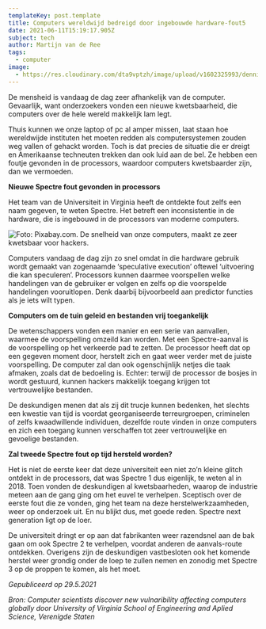 ```yaml
---
templateKey: post.template
title: Computers wereldwijd bedreigd door ingebouwde hardware-fout5
date: 2021-06-11T15:19:17.905Z
subject: tech
author: Martijn van de Ree
tags:
  - computer
image:
  - https://res.cloudinary.com/dta9vptzh/image/upload/v1602325993/dennisStassen/dennis_voor_de_klas.jpg
---
```

De mensheid is vandaag de dag zeer afhankelijk van de computer. Gevaarlijk, want onderzoekers vonden een nieuwe kwetsbaarheid, die computers over de hele wereld makkelijk lam legt.

Thuis kunnen we onze laptop of pc al amper missen, laat staan hoe wereldwijde instituten het moeten redden als computersystemen zouden weg vallen of gehackt worden. Toch is dat precies de situatie die er dreigt en Amerikaanse techneuten trekken dan ook luid aan de bel. Ze hebben een foutje gevonden in de processors, waardoor computers kwetsbaarder zijn, dan we vermoeden.

**Nieuwe Spectre fout gevonden in processors**

Het team van de Universiteit in Virginia heeft de ontdekte fout zelfs een naam gegeven, te weten Spectre. Het betreft een inconsistentie in de hardware, die is ingebouwd in de processors van moderne computers.

![Foto: Pixabay.com. De snelheid van onze computers, maakt ze zeer kwetsbaar voor hackers.](/img/man-vraagteken-computer.jpg)

Computers vandaag de dag zijn zo snel omdat in die hardware gebruik wordt gemaakt van zogenaamde ‘speculative execution’ oftewel ‘uitvoering die kan speculeren’. Processors kunnen daarmee voorspellen welke handelingen van de gebruiker er volgen en zelfs op die voorspelde handelingen vooruitlopen. Denk daarbij bijvoorbeeld aan predictor functies als je iets wilt typen.

**Computers om de tuin geleid en bestanden vrij toegankelijk**

De wetenschappers vonden een manier en een serie van aanvallen, waarmee de voorspelling omzeild kan worden. Met een Spectre-aanval is de voorspelling op het verkeerde pad te zetten. De processor heeft dat op een gegeven moment door, herstelt zich en gaat weer verder met de juiste voorspelling. De computer zal dan ook ogenschijnlijk netjes die taak afmaken, zoals dat de bedoeling is. Echter: terwijl de processor de bosjes in wordt gestuurd, kunnen hackers makkelijk toegang krijgen tot vertrouwelijke bestanden.

De deskundigen menen dat als zij dit trucje kunnen bedenken, het slechts een kwestie van tijd is voordat georganiseerde terreurgroepen, criminelen of zelfs kwaadwillende individuen, dezelfde route vinden in onze computers en zich een toegang kunnen verschaffen tot zeer vertrouwelijke en gevoelige bestanden.

**Zal tweede Spectre fout op tijd hersteld worden?**

Het is niet de eerste keer dat deze universiteit een niet zo’n kleine glitch ontdekt in de processors, dat was Spectre 1 dus eigenlijk, te weten al in 2018. Toen vonden de deskundigen al kwetsbaarheden, waarop de industrie meteen aan de gang ging om het euvel te verhelpen. Sceptisch over de eerste fout die ze vonden, ging het team na deze herstelwerkzaamheden, weer op onderzoek uit. En nu blijkt dus, met goede reden. Spectre next generation ligt op de loer.

De universiteit dringt er op aan dat fabrikanten weer razendsnel aan de bak gaan om ook Spectre 2 te verhelpen, voordat anderen de aanvals-route ontdekken. Overigens zijn de deskundigen vastbesloten ook het komende herstel weer grondig onder de loep te zullen nemen en zonodig met Spectre 3 op de proppen te komen, als het moet.

*Gepubliceerd op 29.5.2021*

*Bron: Computer scientists discover new vulnaribility affecting computers globally door University of Virginia School of Engineering and Aplied Science, Verenigde Staten*